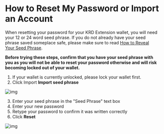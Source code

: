# How to Reset My Password or Import an Account

When resetting your password for your KRD Extension wallet, you will need your 12 or 24 word seed phrase. If you do not already have your seed phrase saved someplace safe, please make sure to read [How to Reveal Your Seed Phrase]().

**Before trying these steps, confirm that you have your seed phrase with you as you will not be able to reset your password otherwise and will risk becoming locked out of your wallet.**

1. If your wallet is currently unlocked, please lock your wallet first.
2. Click Import **Import seed phrase**

![img](https://lh5.googleusercontent.com/cPD6D036POi1_yJ_9JC4em0Zk7GgXdZr726uMpcHbmfIGnfayvxeFPBEY2iPvs8X2ZmSe4_TWOI_9XdNJxoeIm6AFzb59VC1W54IP5yEyMJNevMSJbEyU7xFB1IsKQuCRD2b3O5v)

3. Enter your seed phrase in the "Seed  Phrase" text box
4. Enter your new password
5. Retype your password to confirm it was written correctly
6. Click **Reset** 

![img](https://lh6.googleusercontent.com/ZeM4cYV3rirCo91zw3OVMYRqqpwqIsrWhPnv-t3sL7YhpD0M_DNQ4QQH-Rw8WmapLrX2OzwETLKcEwKA-Rakjuhlnoy7S707Yt8Y0nUC5OKjg04ADgM2bLSb-1f3GZvUxdkj-BuI)

